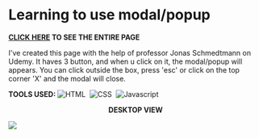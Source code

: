 # Learning to use modal/popup

<b>[CLICK HERE](https://henriquenagy.github.io/Modal-tests-JavaScriptCourse2024/) TO SEE THE ENTIRE PAGE</b>

I've created this page with the help of professor Jonas Schmedtmann on Udemy. It haves 3 button, and when u click on it, the modal/popup will appears. You can click outside the box, press 'esc' or click on the top corner 'X' and the modal will close. 

<b>TOOLS USED: </b> 
![HTML](https://img.shields.io/badge/HTML5-E34F26?style=for-the-badge&logo=html5&logoColor=white)&nbsp;
![CSS](https://img.shields.io/badge/CSS3-1572B6?style=for-the-badge&logo=css3&logoColor=white)&nbsp;
![Javascript](https://img.shields.io/badge/JavaScript-323330?style=for-the-badge&logo=javascript&logoColor=F7DF1E)


<p align="center"><b>DESKTOP VIEW</b></p>

<img src="https://i.ibb.co/Xt2s0vN/modal.png"/>
